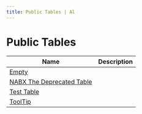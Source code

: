 ```yaml
---
title: Public Tables | Al
---
```

# Public Tables

| Name | Description |
| ----- | ------ |
| [Empty](table-empty/index.md) |  |
| [NABX The Deprecated Table](table-nab-nabx-the-deprecated-table/index.md) |  |
| [Test Table](table-nab-test-table/index.md) |  |
| [ToolTip](table-nab-tool-tip/index.md) |  |
